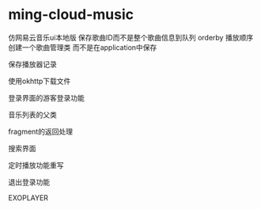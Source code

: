 # ming-cloud-music
仿网易云音乐ui本地版
保存歌曲ID而不是整个歌曲信息到队列 orderby 播放顺序
创建一个歌曲管理类 而不是在application中保存

保存播放器记录

使用okhttp下载文件

登录界面的游客登录功能

音乐列表的父类

fragment的返回处理

搜索界面

定时播放功能重写

退出登录功能

EXOPLAYER